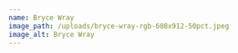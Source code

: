 ```yaml
---
name: Bryce Wray
image_path: /uploads/bryce-wray-rgb-608x912-50pct.jpeg
image_alt: Bryce Wray
---
```


